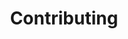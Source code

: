 ---
title: "Contributing"
draft: false
type: docs
layout: "single"

menu:
  docs_lintr:
      weight: 4
---